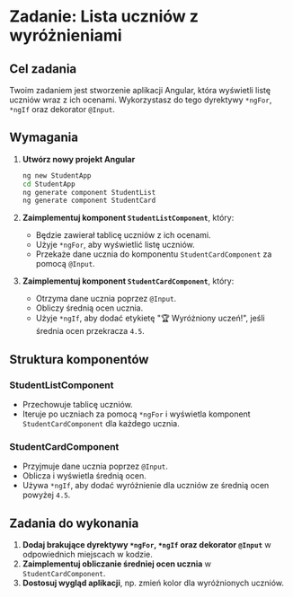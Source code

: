 # Zadanie: Lista uczniów z wyróżnieniami

## Cel zadania

Twoim zadaniem jest stworzenie aplikacji Angular, która wyświetli listę uczniów wraz z ich ocenami. Wykorzystasz do tego dyrektywy `*ngFor`, `*ngIf` oraz dekorator `@Input`.

## Wymagania

1. **Utwórz nowy projekt Angular**
   ```sh
   ng new StudentApp
   cd StudentApp
   ng generate component StudentList
   ng generate component StudentCard
   ```
2. **Zaimplementuj komponent `StudentListComponent`**, który:

   - Będzie zawierał tablicę uczniów z ich ocenami.
   - Użyje `*ngFor`, aby wyświetlić listę uczniów.
   - Przekaże dane ucznia do komponentu `StudentCardComponent` za pomocą `@Input`.

3. **Zaimplementuj komponent `StudentCardComponent`**, który:
   - Otrzyma dane ucznia poprzez `@Input`.
   - Obliczy średnią ocen ucznia.
   - Użyje `*ngIf`, aby dodać etykietę "🏆 Wyróżniony uczeń!", jeśli średnia ocen przekracza `4.5`.

## Struktura komponentów

### StudentListComponent

- Przechowuje tablicę uczniów.
- Iteruje po uczniach za pomocą `*ngFor` i wyświetla komponent `StudentCardComponent` dla każdego ucznia.

### StudentCardComponent

- Przyjmuje dane ucznia poprzez `@Input`.
- Oblicza i wyświetla średnią ocen.
- Używa `*ngIf`, aby dodać wyróżnienie dla uczniów ze średnią ocen powyżej `4.5`.

## Zadania do wykonania

1. **Dodaj brakujące dyrektywy `*ngFor`, `*ngIf` oraz dekorator `@Input`** w odpowiednich miejscach w kodzie.
2. **Zaimplementuj obliczanie średniej ocen ucznia** w `StudentCardComponent`.
3. **Dostosuj wygląd aplikacji**, np. zmień kolor dla wyróżnionych uczniów.
